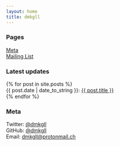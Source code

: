 ```yaml
---
layout: home
title: dmkgll
---
```


<style>ul {
    padding-inline-start: 0;
    list-style: none;
}</style>

### Pages

- [Meta](/)
- [Mailing List](/)

### Latest updates

<ul class="posts">
{% for post in site.posts %}
<li><span>{{ post.date | date_to_string }}:</span> <a href="{{ post.url }}" title="{{ post.title }}">{{ post.title }}</a></li>
 {% endfor %}</ul>
 
### Meta
 
 - Twitter: [@dmkgll](https://twitter.com/dmkgll)
 - GitHub: [@dmkgll](https://github.com/dmkgll)
 - Email: [dmkgll@protonmail.ch](/)
